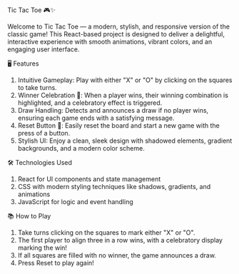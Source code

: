 Tic Tac Toe 🎮✨

Welcome to Tic Tac Toe — a modern, stylish, and responsive version of the classic game! This React-based project is designed to deliver a delightful, interactive experience with smooth animations, vibrant colors, and an engaging user interface.

🖥️ Features

1) Intuitive Gameplay: Play with either "X" or "O" by clicking on the squares to take turns.
2) Winner Celebration 🎉: When a player wins, their winning combination is highlighted, and a celebratory effect is triggered.
3) Draw Handling: Detects and announces a draw if no player wins, ensuring each game ends with a satisfying message.
4) Reset Button 🔄: Easily reset the board and start a new game with the press of a button.
5) Stylish UI: Enjoy a clean, sleek design with shadowed elements, gradient backgrounds, and a modern color scheme.


🛠️ Technologies Used


1) React for UI components and state management
2) CSS with modern styling techniques like shadows, gradients, and animations
3) JavaScript for logic and event handling

📚 How to Play

1) Take turns clicking on the squares to mark either "X" or "O".
2) The first player to align three in a row wins, with a celebratory display marking the win!
3) If all squares are filled with no winner, the game announces a draw.
4) Press Reset to play again!
